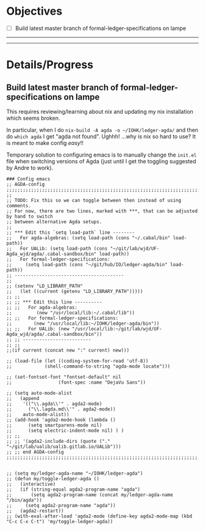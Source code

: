 # Objectives

- [ ]  Build latest master branch of formal-ledger-specifications on lampe

-----------
-----------

# Details/Progress

## Build latest master branch of formal-ledger-specifications on lampe

This requires reviewing/learning about nix and updating my nix installation which seems broken.

In particular, when I do `nix-build -A agda -o ~/IOHK/ledger-agda/`  and then do `which agda`
I get "agda not found". Ughhh!  ...why is nix so hard to use?  It is meant to make config *easy*!!

Temporary solution to configuring emacs is to manually change the `init.el` file when switching versions of Agda (just until I get the toggling suggested by Andre to work).

```
### Config emacs
;; AGDA-config ;;;;;;;;;;;;;;;;;;;;;;;;;;;;;;;;;;;;;;;;;;;;;;;;;;;;;;;;;;;;;;;;;;;;;;;;;;;;;;;;
;;
;; TODO: Fix this so we can toggle between then instead of using comments.
;; For now, there are two lines, marked with ***, that can be adjusted by hand to switch
;; between alternative Agda setups.
;;
;; *** Edit this `setq load-path` line --------
;;   For agda-algebras: (setq load-path (cons "~/.cabal/bin" load-path))
;;   For UALib: (setq load-path (cons "~/git/lab/wjd/UF-Agda_wjd/agda/.cabal-sandbox/bin" load-path))
;;   For formal-ledger-specifications:
;;     (setq load-path (cons "~/git/hub/IO/ledger-agda/bin" load-path))
;; ----------------------------------------
;;
;; (setenv "LD_LIBRARY_PATH"
;;   (let ((current (getenv "LD_LIBRARY_PATH")))))
;; ;;
;; ;; *** Edit this line ----------
;; ;;   For agda-algebras:
;;         (new "/usr/local/lib:~/.cabal/lib"))
;; ;;   For formal-ledger-specifications:
;;        (new "/usr/local/lib:~/IOHK/ledger-agda/bin"))
;; ;;   For UALib: (new "/usr/local/lib:~/git/lab/wjd/UF-Agda_wjd/agda/.cabal-sandbox/bin"))
;; ;; -------------------------
;; ;;
;;(if current (concat new ":" current) new)))

;; (load-file (let ((coding-system-for-read 'utf-8))
;;            (shell-command-to-string "agda-mode locate")))

;; (set-fontset-font "fontset-default" nil
;;                 (font-spec :name "DejaVu Sans"))

;; (setq auto-mode-alist
;;   (append
;;    '(("\\.agda\\'" . agda2-mode)
;;      ("\\.lagda.md\\'" . agda2-mode))
;;    auto-mode-alist))
;; (add-hook 'agda2-mode-hook (lambda ()
;;      (setq smartparens-mode nil)
;;      (setq electric-indent-mode nil) ) )
;; ;;
;; ;; '(agda2-include-dirs (quote ("." "~/git/lab/ualib/ualib.gitlab.io/UALib")))
;; ;; end AGDA-config ;;;;;;;;;;;;;;;;;;;;;;;;;;;;;;;;;;;;;;;;;;;;;;;;;;;;;;;;;;;;;;;;;;;;;;;;;;;;;;;


;; (setq my/ledger-agda-name "~/IOHK/ledger-agda")
;; (defun my/toggle-ledger-agda ()
;;   (interactive)
;;   (if (string-equal agda2-program-name "agda")
;;       (setq agda2-program-name (concat my/ledger-agda-name "/bin/agda"))
;;     (setq agda2-program-name "agda"))
;;   (agda2-restart))
;; (with-eval-after-load 'agda2-mode (define-key agda2-mode-map (kbd "C-c C-x C-t") 'my/toggle-ledger-agda))
```
